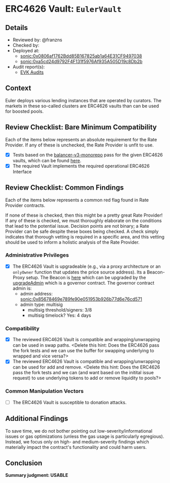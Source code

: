 # ERC4626 Vault: `EulerVault`

## Details
- Reviewed by: @franzns
- Checked by: 
- Deployed at:
    - [sonic:0x0806af1762Bdd85B167825ab1a64E31CF9497038](https://sonicscan.org/address/0x0806af1762Bdd85B167825ab1a64E31CF9497038#code)
    - [sonic:0xa5cd24d9792F4F131f5976Af935A505D19c8Db2b](https://sonicscan.org/address/0xa5cd24d9792F4F131f5976Af935A505D19c8Db2b#code)
- Audit report(s):
    - [EVK Audits](https://docs.euler.finance/security/audits)

## Context
Euler deploys various lending instances that are operated by curators. The markets in these so-called clusters are ERC4626 vaults than can be used for boosted pools.

## Review Checklist: Bare Minimum Compatibility
Each of the items below represents an absolute requirement for the Rate Provider. If any of these is unchecked, the Rate Provider is unfit to use.

- [x] Tests based on the [balancer-v3-monorepo](https://github.com/balancer/balancer-v3-monorepo/tree/main/pkg/vault/test/foundry/fork) pass for the given ERC4626 vaults, which can be found [here](https://github.com/balancer/balancer-v3-erc4626-tests/tree/main/test/sonic).
- [x] The required Vault implements the required operational ERC4626 Interface

## Review Checklist: Common Findings
Each of the items below represents a common red flag found in Rate Provider contracts.

If none of these is checked, then this might be a pretty great Rate Provider! If any of these is checked, we must thoroughly elaborate on the conditions that lead to the potential issue. Decision points are not binary; a Rate Provider can be safe despite these boxes being checked. A check simply indicates that thorough vetting is required in a specific area, and this vetting should be used to inform a holistic analysis of the Rate Provider.

### Administrative Privileges
- [x] The ERC4626 Vault is upgradeable (e.g., via a proxy architecture or an `onlyOwner` function that updates the price source address). Its a Beacon-Proxy setup. The Beacon is [here](https://sonicscan.org/address/0xf075cc8660b51d0b8a4474e3f47edac5fa034cfb#readContract) which can be upgraded by the [upgradeAdmin](https://sonicscan.org/address/0x9A75b862fD7fe841A946DC6850580b544988Ea70#code) which is a governor contract. The governor contract admin is:
    - admin address: [sonic:0x85678469e789fe90e051953b926b77d6e76cd571](https://sonicscan.org/address/0x85678469e789fe90e051953b926b77d6e76cd571#code)
    - admin type: multisig
        - multisig threshold/signers: 3/8
        - multisig timelock? Yes: 4 days

### Compatibility 
- [x] The reviewed ERC4626 Vault is compatible and wrapping/unwrapping can be used in swap paths. <Delete this hint: Does the ERC4626 pass the fork tests and we can use the buffer for swapping underlying to wrapped and vice versa?>
- [x] The reviewed ERC4626 Vault is compatible and wrapping/unwrapping can be used for add and remove. <Delete this hint: Does the ERC4626 pass the fork tests and we can (and want based on the initital issue request) to use underlying tokens to add or remove liquidity to pools?>

### Common Manipulation Vectors
- [ ] The ERC4626 Vault is susceptible to donation attacks.


## Additional Findings
To save time, we do not bother pointing out low-severity/informational issues or gas optimizations (unless the gas usage is particularly egregious). Instead, we focus only on high- and medium-severity findings which materially impact the contract's functionality and could harm users.


## Conclusion
**Summary judgment: USABLE**